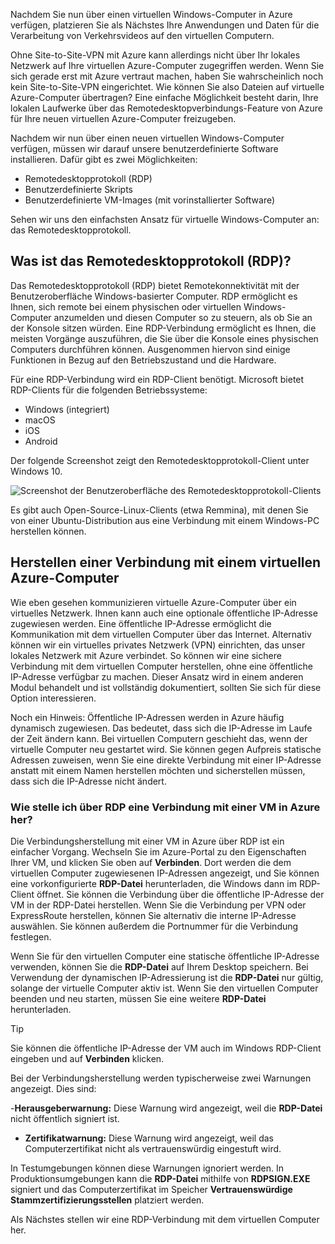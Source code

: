 Nachdem Sie nun über einen virtuellen Windows-Computer in Azure verfügen, platzieren Sie als Nächstes Ihre Anwendungen und Daten für die Verarbeitung von Verkehrsvideos auf den virtuellen Computern. 

Ohne Site-to-Site-VPN mit Azure kann allerdings nicht über Ihr lokales Netzwerk auf Ihre virtuellen Azure-Computer zugegriffen werden. Wenn Sie sich gerade erst mit Azure vertraut machen, haben Sie wahrscheinlich noch kein Site-to-Site-VPN eingerichtet. Wie können Sie also Dateien auf virtuelle Azure-Computer übertragen? Eine einfache Möglichkeit besteht darin, Ihre lokalen Laufwerke über das Remotedesktopverbindungs-Feature von Azure für Ihre neuen virtuellen Azure-Computer freizugeben.

Nachdem wir nun über einen neuen virtuellen Windows-Computer verfügen, müssen wir darauf unsere benutzerdefinierte Software installieren. Dafür gibt es zwei Möglichkeiten:

- Remotedesktopprotokoll (RDP)
- Benutzerdefinierte Skripts
- Benutzerdefinierte VM-Images (mit vorinstallierter Software)

Sehen wir uns den einfachsten Ansatz für virtuelle Windows-Computer an: das Remotedesktopprotokoll.

## <a name="what-is-the-remote-desktop-protocol"></a>Was ist das Remotedesktopprotokoll (RDP)?

Das Remotedesktopprotokoll (RDP) bietet Remotekonnektivität mit der Benutzeroberfläche Windows-basierter Computer. RDP ermöglicht es Ihnen, sich remote bei einem physischen oder virtuellen Windows-Computer anzumelden und diesen Computer so zu steuern, als ob Sie an der Konsole sitzen würden. Eine RDP-Verbindung ermöglicht es Ihnen, die meisten Vorgänge auszuführen, die Sie über die Konsole eines physischen Computers durchführen können. Ausgenommen hiervon sind einige Funktionen in Bezug auf den Betriebszustand und die Hardware.

Für eine RDP-Verbindung wird ein RDP-Client benötigt. Microsoft bietet RDP-Clients für die folgenden Betriebssysteme:

- Windows (integriert)
- macOS
- iOS
- Android

Der folgende Screenshot zeigt den Remotedesktopprotokoll-Client unter Windows 10.

![Screenshot der Benutzeroberfläche des Remotedesktopprotokoll-Clients](../media/4-rdp-client.png)

Es gibt auch Open-Source-Linux-Clients (etwa Remmina), mit denen Sie von einer Ubuntu-Distribution aus eine Verbindung mit einem Windows-PC herstellen können.

## <a name="connecting-to-an-azure-vm"></a>Herstellen einer Verbindung mit einem virtuellen Azure-Computer

Wie eben gesehen kommunizieren virtuelle Azure-Computer über ein virtuelles Netzwerk. Ihnen kann auch eine optionale öffentliche IP-Adresse zugewiesen werden. Eine öffentliche IP-Adresse ermöglicht die Kommunikation mit dem virtuellen Computer über das Internet. Alternativ können wir ein virtuelles privates Netzwerk (VPN) einrichten, das unser lokales Netzwerk mit Azure verbindet. So können wir eine sichere Verbindung mit dem virtuellen Computer herstellen, ohne eine öffentliche IP-Adresse verfügbar zu machen. Dieser Ansatz wird in einem anderen Modul behandelt und ist vollständig dokumentiert, sollten Sie sich für diese Option interessieren.

Noch ein Hinweis: Öffentliche IP-Adressen werden in Azure häufig dynamisch zugewiesen. Das bedeutet, dass sich die IP-Adresse im Laufe der Zeit ändern kann. Bei virtuellen Computern geschieht das, wenn der virtuelle Computer neu gestartet wird. Sie können gegen Aufpreis statische Adressen zuweisen, wenn Sie eine direkte Verbindung mit einer IP-Adresse anstatt mit einem Namen herstellen möchten und sicherstellen müssen, dass sich die IP-Adresse nicht ändert.

### <a name="how-do-you-connect-to-a-vm-in-azure-using-rdp"></a>Wie stelle ich über RDP eine Verbindung mit einer VM in Azure her?

Die Verbindungsherstellung mit einer VM in Azure über RDP ist ein einfacher Vorgang. Wechseln Sie im Azure-Portal zu den Eigenschaften Ihrer VM, und klicken Sie oben auf **Verbinden**. Dort werden die dem virtuellen Computer zugewiesenen IP-Adressen angezeigt, und Sie können eine vorkonfigurierte **RDP-Datei** herunterladen, die Windows dann im RDP-Client öffnet. Sie können die Verbindung über die öffentliche IP-Adresse der VM in der RDP-Datei herstellen. Wenn Sie die Verbindung per VPN oder ExpressRoute herstellen, können Sie alternativ die interne IP-Adresse auswählen. Sie können außerdem die Portnummer für die Verbindung festlegen.

Wenn Sie für den virtuellen Computer eine statische öffentliche IP-Adresse verwenden, können Sie die **RDP-Datei** auf Ihrem Desktop speichern. Bei Verwendung der dynamischen IP-Adressierung ist die **RDP-Datei** nur gültig, solange der virtuelle Computer aktiv ist. Wenn Sie den virtuellen Computer beenden und neu starten, müssen Sie eine weitere **RDP-Datei** herunterladen.

> [!TIP]
> Sie können die öffentliche IP-Adresse der VM auch im Windows RDP-Client eingeben und auf **Verbinden** klicken.

Bei der Verbindungsherstellung werden typischerweise zwei Warnungen angezeigt. Dies sind:

-**Herausgeberwarnung:** Diese Warnung wird angezeigt, weil die **RDP-Datei** nicht öffentlich signiert ist.
- **Zertifikatwarnung:** Diese Warnung wird angezeigt, weil das Computerzertifikat nicht als vertrauenswürdig eingestuft wird.

In Testumgebungen können diese Warnungen ignoriert werden. In Produktionsumgebungen kann die **RDP-Datei** mithilfe von **RDPSIGN.EXE** signiert und das Computerzertifikat im Speicher **Vertrauenswürdige Stammzertifizierungsstellen** platziert werden.

Als Nächstes stellen wir eine RDP-Verbindung mit dem virtuellen Computer her.